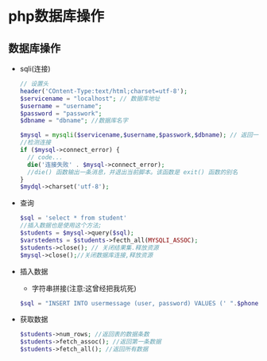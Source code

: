 # php数据库操作

## 数据库操作
  - sqli(连接)
    ```php
    // 设置头
    header('COntent-Type:text/html;charset=utf-8');
    $servicename = "localhost"; // 数据库地址
    $username = "username";
    $password = "passwork";
    $dbname = "dbname"; //数据库名字

    $mysql = mysqli($servicename,$username,$passwork,$dbname); // 返回一个对象
    //检测连接
    if ($mysql->connect_error) {
      // code...
      die('连接失败' . $mysql->connect_error);
      //die() 函数输出一条消息，并退出当前脚本。该函数是 exit() 函数的别名
    }
    $mydql->charset('utf-8');

    ```

  - 查询
    ```php
    $sql = 'select * from student'
    //插入数据也是使用这个方法;
    $students = $mysql->query($sql);
    $varstedents = $students->fecth_all(MYSQLI_ASSOC);
    $students->close(); // 关闭结果集.释放资源
    $mysql->close();//关闭数据库连接,释放资源
    ```

  - 插入数据
    - 字符串拼接(注意:这曾经把我坑死)
    ```php
    $sql = "INSERT INTO usermessage (user, password) VALUES (' ".$phone." ', '".$pwd."' )";

    ```

  - 获取数据
    ```php
    $students->num_rows; //返回表的数据条数
    $students->fetch_assoc(); //返回第一条数据
    $students->fetch_all(); //返回所有数据

    ```
